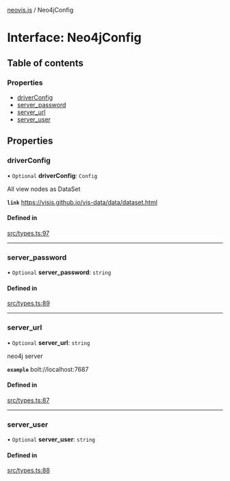 [neovis.js](../README.md) / Neo4jConfig

# Interface: Neo4jConfig

## Table of contents

### Properties

- [driverConfig](Neo4jConfig.md#driverconfig)
- [server\_password](Neo4jConfig.md#server_password)
- [server\_url](Neo4jConfig.md#server_url)
- [server\_user](Neo4jConfig.md#server_user)

## Properties

### driverConfig

• `Optional` **driverConfig**: `Config`

All view nodes as DataSet

**`link`** https://visjs.github.io/vis-data/data/dataset.html

#### Defined in

[src/types.ts:97](https://github.com/thebestnom/neovis.js/blob/2344f9f/src/types.ts#L97)

___

### server\_password

• `Optional` **server\_password**: `string`

#### Defined in

[src/types.ts:89](https://github.com/thebestnom/neovis.js/blob/2344f9f/src/types.ts#L89)

___

### server\_url

• `Optional` **server\_url**: `string`

neo4j server

**`example`** bolt://localhost:7687

#### Defined in

[src/types.ts:87](https://github.com/thebestnom/neovis.js/blob/2344f9f/src/types.ts#L87)

___

### server\_user

• `Optional` **server\_user**: `string`

#### Defined in

[src/types.ts:88](https://github.com/thebestnom/neovis.js/blob/2344f9f/src/types.ts#L88)
